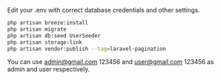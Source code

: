 Edit your .env with correct database credentials and other settings.

```bash
php artisan breeze:install
php artisan migrate
php artisan db:seed UserSeeder
php artisan storage:link
php artisan vendor:publish --tag=laravel-pagination
```

You can use admin@gmail.com 123456 and user@gmail.com 123456 as admin and user respectively.
